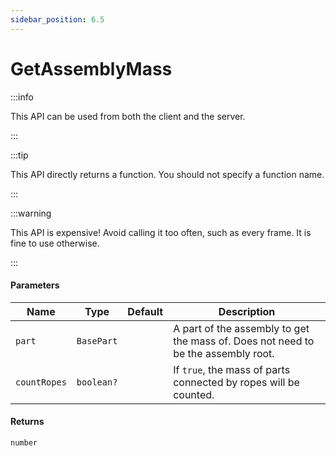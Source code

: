 ```yaml
---
sidebar_position: 6.5
---
```


# GetAssemblyMass

:::info

This API can be used from both the client and the server.

:::

:::tip

This API directly returns a function. You should not specify a function name.

:::

:::warning

This API is expensive! Avoid calling it too often, such as every frame. It is fine to use otherwise.

:::

#### Parameters

| Name | Type | Default | Description |
| --- | --- | --- | --- |
| `part` | `BasePart` | | A part of the assembly to get the mass of. Does not need to be the assembly root. |
| `countRopes` | `boolean?` | | If `true`, the mass of parts connected by ropes will be counted. |

#### Returns
`number`
